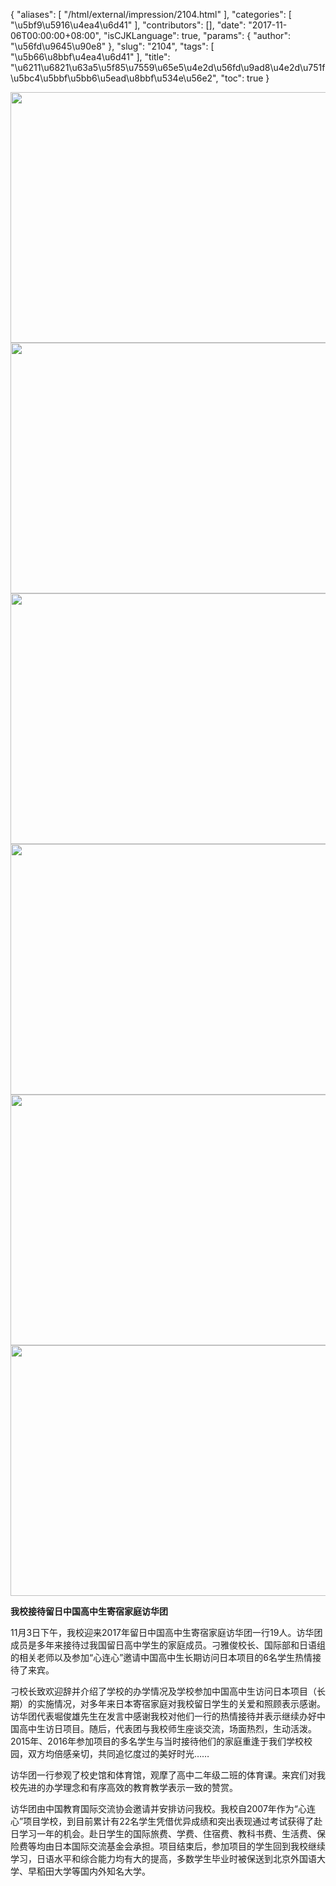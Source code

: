 {
    "aliases": [
        "/html/external/impression/2104.html"
    ],
    "categories": [
        "\u5bf9\u5916\u4ea4\u6d41"
    ],
    "contributors": [],
    "date": "2017-11-06T00:00:00+08:00",
    "isCJKLanguage": true,
    "params": {
        "author": "\u56fd\u9645\u90e8"
    },
    "slug": "2104",
    "tags": [
        "\u5b66\u8bbf\u4ea4\u6d41"
    ],
    "title": "\u6211\u6821\u63a5\u5f85\u7559\u65e5\u4e2d\u56fd\u9ad8\u4e2d\u751f\u5bc4\u5bbf\u5bb6\u5ead\u8bbf\u534e\u56e2",
    "toc": true
}


<img
    src="https://cdn.tfls.online/mirror/full/dc312ce0b7ec3118c0e964417374fbfd6789f245.jpg"
    style="display:block;margin-left:auto;margin-right:auto;"
    decoding="async"
    fetchpriority="auto"
    loading="lazy"
    height="401"
    width="600"
/>
<img
    src="https://cdn.tfls.online/mirror/full/87d1717cb7706bab2e34b1af4aeb18540e809ccc.jpg"
    style="display:block;margin-left:auto;margin-right:auto;"
    decoding="async"
    fetchpriority="auto"
    loading="lazy"
    height="401"
    width="600"
/>
<img
    src="https://cdn.tfls.online/mirror/full/daea143ae17d059429c358fd437a67ad95d24f19.jpg"
    style="display:block;margin-left:auto;margin-right:auto;"
    decoding="async"
    fetchpriority="auto"
    loading="lazy"
    height="401"
    width="600"
/>
<img
    src="https://cdn.tfls.online/mirror/full/408a8f752063eca2da16b61020588c333d6b7bdc.jpg"
    style="display:block;margin-left:auto;margin-right:auto;"
    decoding="async"
    fetchpriority="auto"
    loading="lazy"
    height="401"
    width="600"
/>
<img
    src="https://cdn.tfls.online/mirror/full/5f80763ff52ef3534ca4f837850ee4eba0e3ad1a.jpg"
    style="display:block;margin-left:auto;margin-right:auto;"
    decoding="async"
    fetchpriority="auto"
    loading="lazy"
    height="401"
    width="600"
/>
<img
    src="https://cdn.tfls.online/mirror/full/0e1c50c85aa95ae969cbbb26a9e04e503d6bf0f5.jpg"
    style="display:block;margin-left:auto;margin-right:auto;"
    decoding="async"
    fetchpriority="auto"
    loading="lazy"
    height="401"
    width="600"
/>




  





**我校接待留日中国高中生寄宿家庭访华团**




11月3日下午，我校迎来2017年留日中国高中生寄宿家庭访华团一行19人。访华团成员是多年来接待过我国留日高中学生的家庭成员。刁雅俊校长、国际部和日语组的相关老师以及参加“心连心”邀请中国高中生长期访问日本项目的6名学生热情接待了来宾。




刁校长致欢迎辞并介绍了学校的办学情况及学校参加中国高中生访问日本项目（长期）的实施情况，对多年来日本寄宿家庭对我校留日学生的关爱和照顾表示感谢。访华团代表堀俊雄先生在发言中感谢我校对他们一行的热情接待并表示继续办好中国高中生访日项目。随后，代表团与我校师生座谈交流，场面热烈，生动活泼。2015年、2016年参加项目的多名学生与当时接待他们的家庭重逢于我们学校校园，双方均倍感亲切，共同追忆度过的美好时光……




访华团一行参观了校史馆和体育馆，观摩了高中二年级二班的体育课。来宾们对我校先进的办学理念和有序高效的教育教学表示一致的赞赏。




访华团由中国教育国际交流协会邀请并安排访问我校。我校自2007年作为“心连心”项目学校，到目前累计有22名学生凭借优异成绩和突出表现通过考试获得了赴日学习一年的机会。赴日学生的国际旅费、学费、住宿费、教科书费、生活费、保险费等均由日本国际交流基金会承担。项目结束后，参加项目的学生回到我校继续学习，日语水平和综合能力均有大的提高，多数学生毕业时被保送到北京外国语大学、早稻田大学等国内外知名大学。




  



